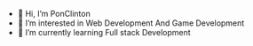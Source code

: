 - 👋 Hi, I’m PonClinton
- 👀 I’m interested in Web Development And Game Development
- 🌱 I’m currently learning Full stack Development
